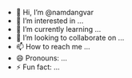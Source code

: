 - 👋 Hi, I’m @namdangvar
- 👀 I’m interested in ...
- 🌱 I’m currently learning ...
- 💞️ I’m looking to collaborate on ...
- 📫 How to reach me ...
- 😄 Pronouns: ...
- ⚡ Fun fact: ...

<!---
namdangvar/namdangvar is a ✨ special ✨ repository because its `README.md` (this file) appears on your GitHub profile.
You can click the Preview link to take a look at your changes.
--->
